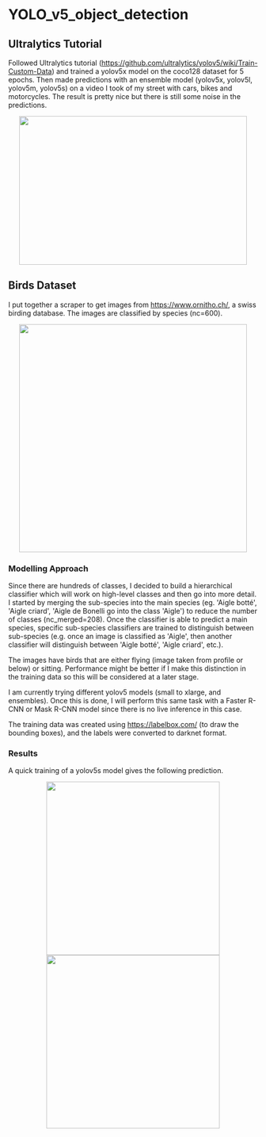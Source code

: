 # YOLO_v5_object_detection

## Ultralytics Tutorial

Followed Ultralytics tutorial (https://github.com/ultralytics/yolov5/wiki/Train-Custom-Data) and trained a yolov5x model on the coco128 dataset for 5 epochs. Then made predictions with an ensemble model (yolov5x, yolov5l, yolov5m, yolov5s) on a video I took of my street with cars, bikes and motorcycles. The result is pretty nice but there is still some noise in the predictions.

<p align="center">
  <img width="460" height="300" src="https://github.com/K-Schubert/YOLOv5_object_detection/blob/master/street_vid.gif">
</p>

## Birds Dataset

I put together a scraper to get images from https://www.ornitho.ch/, a swiss birding database. The images are classified by species (nc=600).

<p align="center">
  <img width="460" height="460" src="https://github.com/K-Schubert/YOLOv5_object_detection/blob/master/plots/mosaic.jpg">
</p>

### Modelling Approach

Since there are hundreds of classes, I decided to build a hierarchical classifier which will work on high-level classes and then go into more detail. I started by merging the sub-species into the main species (eg. 'Aigle botté', 'Aigle criard', 'Aigle de Bonelli go into the class 'Aigle') to reduce the number of classes (nc_merged=208). Once the classifier is able to predict a main species, specific sub-species classifiers are trained to distinguish between sub-species (e.g. once an image is classified as 'Aigle', then another classifier will distinguish between 'Aigle botté', 'Aigle criard', etc.).

The images have birds that are either flying (image taken from profile or below) or sitting. Performance might be better if I make this distinction in the training data so this will be considered at a later stage.

I am currently trying different yolov5 models (small to xlarge, and ensembles). Once this is done, I will perform this same task with a Faster R-CNN or Mask R-CNN model since there is no live inference in this case.

The training data was created using https://labelbox.com/ (to draw the bounding boxes), and the labels were converted to darknet format.

### Results

A quick training of a yolov5s model gives the following prediction. 

<p align="center">
  <img width="350" height="350" src="https://github.com/K-Schubert/YOLOv5_object_detection/blob/master/plots/yolov5s_5epochs_accenteur.jpg">
  <img width="350" height="350" src="https://github.com/K-Schubert/YOLOv5_object_detection/blob/master/plots/yolov5s_5epochs_aigle.jpg">
</p>
